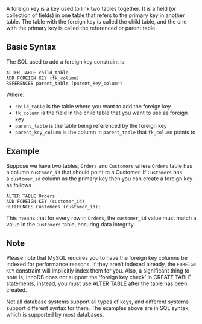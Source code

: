 

A foreign key is a key used to link two tables together. It is a field (or collection of fields) in one table that refers to the primary key in another table. The table with the foreign key is called the child table, and the one with the primary key is called the referenced or parent table.

## Basic Syntax

The SQL used to add a foreign key constraint is:

```
ALTER TABLE child_table
ADD FOREIGN KEY (fk_column)
REFERENCES parent_table (parent_key_column)
```

Where:

- `child_table` is the table where you want to add the foreign key
- `fk_column` is the field in the child table that you want to use as foreign key
- `parent_table` is the table being referenced by the foreign key
- `parent_key_column` is the column in `parent_table` that `fk_column` points to

## Example

Suppose we have two tables, `Orders` and `Customers` where `Orders` table has a column `customer_id` that should point to a Customer. If `Customers` has a `customer_id` column as the primary key then you can create a foreign key as follows

```
ALTER TABLE Orders
ADD FOREIGN KEY (customer_id)
REFERENCES Customers (customer_id);
```

This means that for every row in `Orders`, the `customer_id` value must match a value in the `Customers` table, ensuring data integrity.

## Note

Please note that MySQL requires you to have the foreign key columns be indexed for performance reasons. If they aren’t indexed already, the `FOREIGN KEY` constraint will implicitly index them for you. Also, a significant thing to note is, InnoDB does not support the ‘foreign key check’ in CREATE TABLE statements, instead, you must use ALTER TABLE after the table has been created.

Not all database systems support all types of keys, and different systems support different syntax for them. The examples above are in SQL syntax, which is supported by most databases.